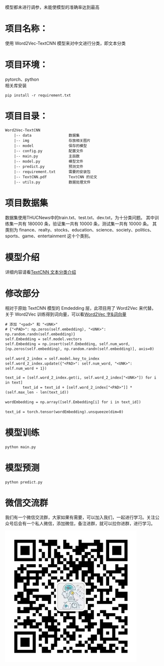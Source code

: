 模型都未进行调参，未能使模型的准确率达到最高
# 项目名称：
使用 Word2Vec-TextCNN 模型来对中文进行分类，即文本分类

# 项目环境：
pytorch、python   
相关库安装
```
pip install -r requirement.txt
```

# 项目目录：
```
Word2Vec-TextCNN         
    |-- data                 数据集   
    |-- img                  存放相关图片
    |-- model                保存的模型               
    |-- config.py            配置文件                    
    |-- main.py              主函数                      
    |-- model.py             模型文件                     
    |-- predict.py           预测文件                         
    |-- requirement.txt      需要的安装包   
    |-- TextCNN.pdf          TextCNN 的论文
    |-- utils.py             数据处理文件
   ```

# 项目数据集
数据集使用THUCNews中的train.txt、test.txt、dev.txt，为十分类问题。
其中训练集一共有 180000 条，验证集一共有 10000 条，测试集一共有 10000 条。
其类别为 finance、realty、stocks、education、science、society、politics、sports、game、entertainment 这十个类别。

# 模型介绍
详细内容请看[TextCNN 文本分类介绍](../01-TextCNN%20文本分类/README.md)

# 修改部分
相对于原始 TextCNN 模型的 Emdedding 层，此项目用了 Word2Vec 来代替。
关于 Word2Vec 训练得到词向量，可以看[Word2Vec 字&词向量](../00-Word2Vec%20字&词向量)

```
# 添加 "<pad>" 和 "<UNK>"
# {"<PAD>": np.zeros(self.embedding), "<UNK>": np.random.randn(self.embedding)}
self.Embedding = self.model.vectors
self.Embedding = np.insert(self.Embedding, self.num_word, [np.zeros(self.embedding), np.random.randn(self.embedding)], axis=0)

self.word_2_index = self.model.key_to_index
self.word_2_index.update({"<PAD>": self.num_word, "<UNK>": self.num_word + 1})
```

```
text_id = [self.word_2_index.get(i, self.word_2_index["<UNK>"]) for i in text]
        text_id = text_id + [self.word_2_index["<PAD>"]] * (self.max_len - len(text_id))

wordEmbedding = np.array([self.Embedding[i] for i in text_id])

text_id = torch.tensor(wordEmbedding).unsqueeze(dim=0)
```

# 模型训练
`python main.py`

# 模型预测
`python predict.py`

# 微信交流群
我们有一个微信交流群，大家如果有需要，可以加入我们，一起进行学习。关注公众号后会有一个私人微信，添加微信，备注进群，就可以拉你进群，进行学习。

![公众号](img/公众号.jpg)   

